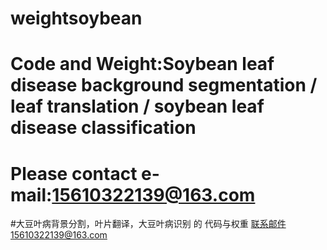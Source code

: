 # weightsoybean
# Code and Weight:Soybean leaf disease background segmentation / leaf translation / soybean leaf disease classification
# Please contact e-mail:15610322139@163.com

#大豆叶病背景分割，叶片翻译，大豆叶病识别 的 代码与权重 联系邮件15610322139@163.com

